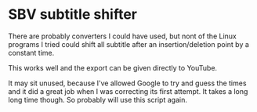 # SBV subtitle shifter

There are probably converters I could have used, but nont of the Linux programs I tried could shift all subtitle after an insertion/deletion point by a constant time.

This works well and the export can be given directly to YouTube.

It may sit unused, because I've allowed Google to try and guess the times and it did a great job when I was correcting its first attempt. It takes a long long time though. So probably will use this script again.